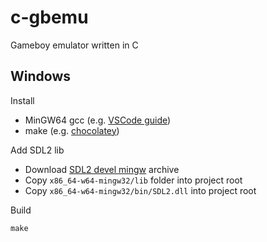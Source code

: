 # c-gbemu

Gameboy emulator written in C

## Windows

Install
- MinGW64 gcc (e.g. [VSCode guide](https://code.visualstudio.com/docs/cpp/config-mingw))
- make (e.g. [chocolatey](https://community.chocolatey.org/packages/make))

Add SDL2 lib
- Download [SDL2 devel mingw](https://github.com/libsdl-org/SDL/releases/download/release-2.24.1/SDL2-devel-2.24.1-mingw.zip) archive
- Copy `x86_64-w64-mingw32/lib` folder into project root
- Copy `x86_64-w64-mingw32/bin/SDL2.dll` into project root

Build
```
make
```
